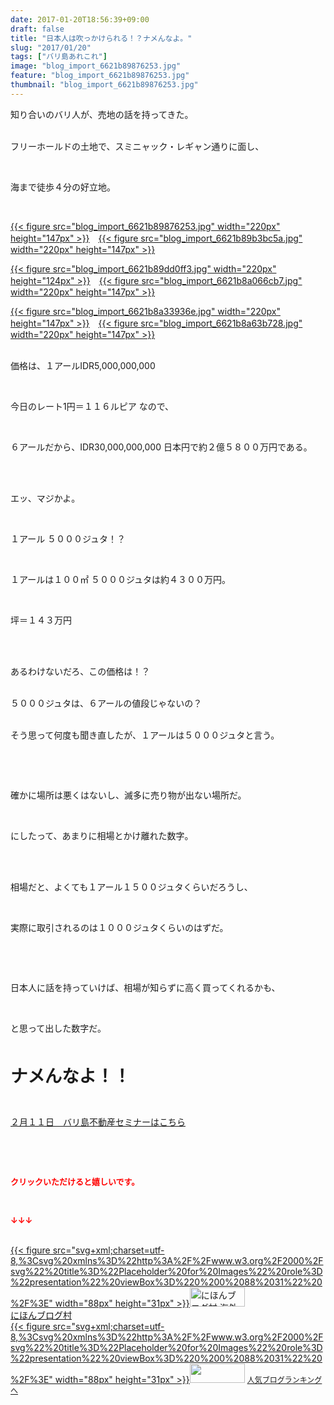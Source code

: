```yaml
---
date: 2017-01-20T18:56:39+09:00
draft: false
title: "日本人は吹っかけられる！？ナメんなよ。"
slug: "2017/01/20"
tags: ["バリ島あれこれ"]
image: "blog_import_6621b89876253.jpg"
feature: "blog_import_6621b89876253.jpg"
thumbnail: "blog_import_6621b89876253.jpg"
---
```

<p>知り合いのバリ人が、売地の話を持ってきた。</p><p><br/>フリーホールドの土地で、スミニャック・レギャン通りに面し、</p><p> </p><p>海まで徒歩４分の好立地。</p><p> </p><p><a href="blog_import_6621b899892b9.jpg">{{< figure src="blog_import_6621b89876253.jpg" width="220px" height="147px" >}}</a>　<a href="blog_import_6621b89c52e19.jpg">{{< figure src="blog_import_6621b89b3bc5a.jpg" width="220px" height="147px" >}}</a></p><p><a href="blog_import_6621b89eebf78.jpg">{{< figure src="blog_import_6621b89dd0ff3.jpg" width="220px" height="124px" >}}</a>　<a href="blog_import_6621b8a18420b.jpg">{{< figure src="blog_import_6621b8a066cb7.jpg" width="220px" height="147px" >}}</a></p><p><a href="blog_import_6621b8a44db64.jpg">{{< figure src="blog_import_6621b8a33936e.jpg" width="220px" height="147px" >}}</a>　<a href="blog_import_6621b8a74fd3d.jpg">{{< figure src="blog_import_6621b8a63b728.jpg" width="220px" height="147px" >}}</a></p><p><br/>価格は、１アールIDR5,000,000,000</p><p> </p><p>今日のレート1円＝１１６ルピア なので、</p><p> </p><p>６アールだから、IDR30,000,000,000 日本円で約２億５８００万円である。</p><p> </p><p><br/>エッ、マジかよ。</p><p> </p><p>１アール ５０００ジュタ！？</p><p> </p><p>１アールは１００㎡ ５０００ジュタは約４３００万円。</p><p> </p><p>坪＝１４３万円</p><p> </p><p><br/>あるわけないだろ、この価格は！？</p><p><br/>５０００ジュタは、６アールの値段じゃないの？</p><p><br/>そう思って何度も聞き直したが、１アールは５０００ジュタと言う。</p><p> </p><p> </p><p>確かに場所は悪くはないし、滅多に売り物が出ない場所だ。</p><p> </p><p>にしたって、あまりに相場とかけ離れた数字。</p><p> </p><p><br/>相場だと、よくても１アール１５００ジュタくらいだろうし、</p><p> </p><p>実際に取引されるのは１０００ジュタくらいのはずだ。</p><p> </p><p> </p><p>日本人に話を持っていけば、相場が知らずに高く買ってくれるかも、</p><p> </p><p>と思って出した数字だ。</p><p> </p><p><span style="font-weight: bold;"><span style="font-size: 1.96em;">ナメんなよ！！</span></span></p><p> </p><p><a href="iin.co.jp" target="_blank"><span style="text-decoration: underline;">２月１１日　バリ島不動産セミナーはこちら</span></a></p><p> </p><p> </p><p><font color="#ff0000" size="2"><strong>クリックいただけると嬉しいです。</strong></font></p><p></p><p> </p><p><font color="#ff0000" size="2"><strong>↓↓↓</strong></font></p><p><br/><a href="ranking.html?p_cid=01260127" target="_blank">{{< figure src="svg+xml;charset=utf-8,%3Csvg%20xmlns%3D%22http%3A%2F%2Fwww.w3.org%2F2000%2Fsvg%22%20title%3D%22Placeholder%20for%20Images%22%20role%3D%22presentation%22%20viewBox%3D%220%200%2088%2031%22%20%2F%3E" width="88px" height="31px" >}}<noscript><img width="88" height="31" alt="にほんブログ村 海外生活ブログ バリ島情報へ" src="https://img-proxy.blog-video.jp/images?url=http%3A%2F%2Foverseas.blogmura.com%2Fbali%2Fimg%2Fbali88_31.gif" border="0"></noscript></a><br/><a href="ranking.html?p_cid=01260127" target="_blank">にほんブログ村</a><br/><a title="人気ブログランキングへ" href="link.php?1804582">{{< figure src="svg+xml;charset=utf-8,%3Csvg%20xmlns%3D%22http%3A%2F%2Fwww.w3.org%2F2000%2Fsvg%22%20title%3D%22Placeholder%20for%20Images%22%20role%3D%22presentation%22%20viewBox%3D%220%200%2088%2031%22%20%2F%3E" width="88px" height="31px" >}}<noscript><img width="88" height="31" src="https://blog.with2.net/img/banner/banner_22.gif" border="0"></noscript></a> <a style="font-size: 12px;" href="link.php?1804582">人気ブログランキングへ</a></p>

